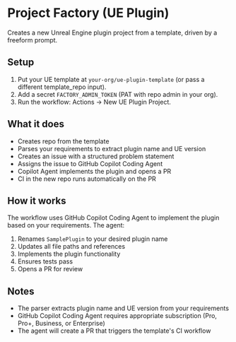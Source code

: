 # Project Factory (UE Plugin)

Creates a new Unreal Engine plugin project from a template, driven by a freeform prompt.

## Setup
1. Put your UE template at `your-org/ue-plugin-template` (or pass a different template_repo input).
2. Add a secret `FACTORY_ADMIN_TOKEN` (PAT with repo admin in your org).
3. Run the workflow: Actions -> New UE Plugin Project.

## What it does
- Creates repo from the template
- Parses your requirements to extract plugin name and UE version
- Creates an issue with a structured problem statement
- Assigns the issue to GitHub Copilot Coding Agent
- Copilot Agent implements the plugin and opens a PR
- CI in the new repo runs automatically on the PR

## How it works
The workflow uses GitHub Copilot Coding Agent to implement the plugin based on your requirements. The agent:
1. Renames `SamplePlugin` to your desired plugin name
2. Updates all file paths and references
3. Implements the plugin functionality
4. Ensures tests pass
5. Opens a PR for review

## Notes
- The parser extracts plugin name and UE version from your requirements
- GitHub Copilot Coding Agent requires appropriate subscription (Pro, Pro+, Business, or Enterprise)
- The agent will create a PR that triggers the template's CI workflow
